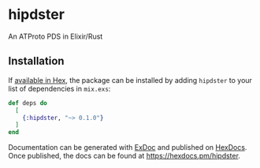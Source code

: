 # hipdster
An ATProto PDS in Elixir/Rust

## Installation

If [available in Hex](https://hex.pm/docs/publish), the package can be installed
by adding `hipdster` to your list of dependencies in `mix.exs`:

```elixir
def deps do
  [
    {:hipdster, "~> 0.1.0"}
  ]
end
```

Documentation can be generated with [ExDoc](https://github.com/elixir-lang/ex_doc)
and published on [HexDocs](https://hexdocs.pm). Once published, the docs can
be found at <https://hexdocs.pm/hipdster>.

